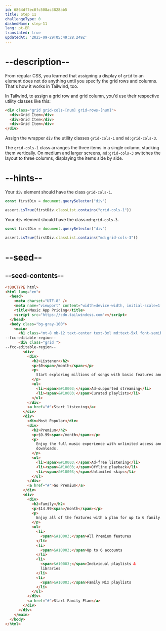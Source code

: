 ```yaml
---
id: 6864df7ec0fc508ac3828ab5
title: Step 11
challengeType: 0
dashedName: step-11
lang: pt-BR
translated: true
updatedAt: '2025-09-29T05:49:28.249Z'
---
```


# --description--

From regular CSS, you learned that assigning a display of `grid` to an element does not do anything until you specify the grid rows and columns. That's how it works in Tailwind, too.

In Tailwind, to assign a grid row and grid column, you'd use their respective utility classes like this:

```html
<div class="grid grid-cols-[num] grid-rows-[num]">
  <div>Grid Item</div>
  <div>Grid Item</div>
  <div>Grid Item</div>
</div>
```

Assign the wrapper `div` the utility classes `grid-cols-1` and `md:grid-cols-3`.

The `grid-cols-1` class arranges the three items in a single column, stacking them vertically. On medium and larger screens, `md:grid-cols-3` switches the layout to three columns, displaying the items side by side.

# --hints--

Your `div` element should have the class `grid-cols-1`.

```js
const firstDiv = document.querySelector("div")

assert.isTrue(firstDiv.classList.contains("grid-cols-1"))
```

Your `div` element should have the class `md:grid-cols-3`.

```js
const firstDiv = document.querySelector("div")

assert.isTrue(firstDiv.classList.contains("md:grid-cols-3"))
```

# --seed--

## --seed-contents--

```html
<!DOCTYPE html>
<html lang="en">
  <head>
    <meta charset="UTF-8" />
    <meta name="viewport" content="width=device-width, initial-scale=1.0" />
    <title>Music App Pricing</title>
    <script src="https://cdn.tailwindcss.com"></script>
  </head>
  <body class="bg-gray-100">
    <main>
      <h1 class="mt-8 mb-12 text-center text-3xl md:text-5xl font-semibold text-gray-900">Choose your listening plan</h1>
--fcc-editable-region--
      <div class="grid ">
--fcc-editable-region--
        <div>
          <div>
            <h2>Listener</h2>
            <p>$0<span>/month</span></p>
            <p>
              Start exploring millions of songs with basic features and ads.
            </p>
            <ul>
              <li><span>&#10003;</span>Ad-supported streaming</li>
              <li><span>&#10003;</span>Curated playlists</li>
            </ul>
          </div>
          <a href="#">Start listening</a>
        </div>
        <div>
          <div>Most Popular</div>
          <div>
            <h2>Premium</h2>
            <p>$9.99<span>/month</span></p>
            <p>
              Enjoy the full music experience with unlimited access and
              downloads.
            </p>
            <ul>
              <li><span>&#10003;</span>Ad-free listening</li>
              <li><span>&#10003;</span>Offline playback</li>
              <li><span>&#10003;</span>Unlimited skips</li>
            </ul>
          </div>
          <a href="#">Go Premium</a>
        </div>
        <div>
          <div>
            <h2>Family</h2>
            <p>$14.99<span>/month</span></p>
            <p>
              Enjoy all of the features with a plan for up to 6 family members.
            </p>
            <ul>
              <li>
                <span>&#10003;</span>All Premium features
              </li>
              <li>
                <span>&#10003;</span>Up to 6 accounts
              </li>
              <li>
                <span>&#10003;</span>Individual playlists &
                libraries
              </li>
              <li>
                <span>&#10003;</span>Family Mix playlists
              </li>
            </ul>
          </div>
          <a href="#">Start Family Plan</a>
        </div>
      </div>
    </main>
  </body>
</html>
```
